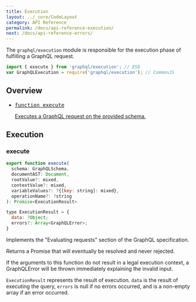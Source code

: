 ```yaml
---
title: Execution
layout: ../_core/CodeLayout
category: API Reference
permalink: /docs/api-reference-execution/
next: /docs/api-reference-errors/
---
```


The `graphql/execution` module is responsible for the execution phase of
fulfilling a GraphQL request.

```js
import { execute } from 'graphql/execution'; // ES6
var GraphQLExecution = require('graphql/execution'); // CommonJS
```

## Overview

<ul class="apiIndex">
  <li>
    <a href="#execute">
      <pre>function execute</pre>
      Executes a GraphQL request on the provided schema.
    </a>
  </li>
</ul>

## Execution

### execute

```js
export function execute(
  schema: GraphQLSchema,
  documentAST: Document,
  rootValue?: mixed,
  contextValue?: mixed,
  variableValues?: ?{[key: string]: mixed},
  operationName?: ?string
): Promise<ExecutionResult>

type ExecutionResult = {
  data: ?Object;
  errors?: Array<GraphQLError>;
}
```

Implements the "Evaluating requests" section of the GraphQL specification.

Returns a Promise that will eventually be resolved and never rejected.

If the arguments to this function do not result in a legal execution context,
a GraphQLError will be thrown immediately explaining the invalid input.

`ExecutionResult` represents the result of execution. `data` is the result of
executing the query, `errors` is null if no errors occurred, and is a
non-empty array if an error occurred.
